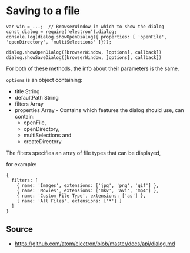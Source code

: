 # Saving to a file

    var win = ...;  // BrowserWindow in which to show the dialog
    const dialog = require('electron').dialog;
    console.log(dialog.showOpenDialog({ properties: [ 'openFile', 'openDirectory', 'multiSelections' ]}));

    dialog.showOpenDialog([browserWindow, ]options[, callback])    
    dialog.showSaveDialog([browserWindow, ]options[, callback])

For both of these methods, the info about their parameters is the same.    
    
`options` is an object containing:

 * title String
 * defaultPath String
 * filters Array
 * properties Array - Contains which features the dialog should use, can contain:
    * openFile, 
    * openDirectory, 
    * multiSelections and 
    * createDirectory
    
    
The filters specifies an array of file types that can be displayed,    
    

for example:

    {
      filters: [
        { name: 'Images', extensions: ['jpg', 'png', 'gif'] },
        { name: 'Movies', extensions: ['mkv', 'avi', 'mp4'] },
        { name: 'Custom File Type', extensions: ['as'] },
        { name: 'All Files', extensions: ['*'] }
      ]
    }

    
## Source

 * https://github.com/atom/electron/blob/master/docs/api/dialog.md